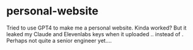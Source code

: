 # personal-website

Tried to use GPT4 to make me a personal website. Kinda worked? But it leaked my Claude and Elevenlabs keys when it uploaded .. instead of .
Perhaps not quite a senior engineer yet....
